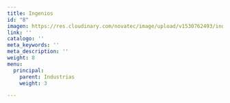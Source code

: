 ```yaml
---
title: Ingenios
id: "8"
imagen: https://res.cloudinary.com/novatec/image/upload/v1530762493/industrias/67aebac6098119b8df50b7c27ca71110-Sugarcane.jpg
link: ''
catalogo: ''
meta_keywords: ''
meta_description: ''
weight: 8
menu:
  principal:
    parent: Industrias
    weight: 3

---
```

